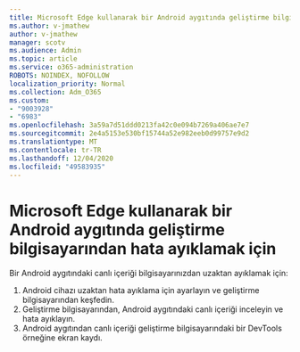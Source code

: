```yaml
---
title: Microsoft Edge kullanarak bir Android aygıtında geliştirme bilgisayarından hata ayıklamak için
ms.author: v-jmathew
author: v-jmathew
manager: scotv
ms.audience: Admin
ms.topic: article
ms.service: o365-administration
ROBOTS: NOINDEX, NOFOLLOW
localization_priority: Normal
ms.collection: Adm_O365
ms.custom:
- "9003928"
- "6983"
ms.openlocfilehash: 3a59a7d51ddd0213fa42c0e094b7269a406ae7e7
ms.sourcegitcommit: 2e4a5153e530bf15744a52e982eeb0d99757e9d2
ms.translationtype: MT
ms.contentlocale: tr-TR
ms.lasthandoff: 12/04/2020
ms.locfileid: "49583935"
---
```

# <a name="use-microsoft-edge-to-remotely-debug-an-android-device-from-a-development-computer"></a>Microsoft Edge kullanarak bir Android aygıtında geliştirme bilgisayarından hata ayıklamak için

Bir Android aygıtındaki canlı içeriği bilgisayarınızdan uzaktan ayıklamak için:

1. Android cihazı uzaktan hata ayıklama için ayarlayın ve geliştirme bilgisayarından keşfedin.
2. Geliştirme bilgisayarından, Android aygıtındaki canlı içeriği inceleyin ve hata ayıklayın.
3. Android aygıtından canlı içeriği geliştirme bilgisayarındaki bir DevTools örneğine ekran kaydı.
